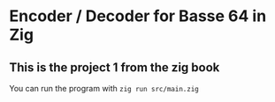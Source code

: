 # Encoder / Decoder for Basse 64 in Zig

## This is the project 1 from the zig book

You can run the program with `zig run src/main.zig`

